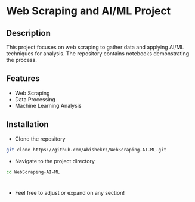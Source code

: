 # Web Scraping and AI/ML Project

## Description
This project focuses on web scraping to gather data and applying AI/ML techniques for analysis. The repository contains notebooks demonstrating the process.

## Features
- Web Scraping
- Data Processing
- Machine Learning Analysis

## Installation
- Clone the repository
```bash
git clone https://github.com/Abishekrz/WebScraping-AI-ML.git
```
- Navigate to the project directory
```bash
cd WebScraping-AI-ML
```
#
- Feel free to adjust or expand on any section!
